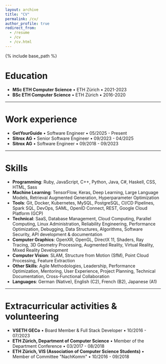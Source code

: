 ```yaml
---
layout: archive
title: "CV"
permalink: /cv/
author_profile: true
redirect_from:
  - /resume
  - /cv
  - /cv.html
---
```


{% include base_path %}

Education
======
* **MSc ETH Computer Science** • ETH Zürich • 2021-2023
* **BSc ETH Computer Science** • ETH Zürich • 2016-2020

---

Work experience
======
* **GetYourGuide** • Software Engineer • 05/2025 - Present
* **Sitrox AG** • Senior Software Engineer • 09/2023 - 04/2025
* **Sitrox AG** • Software Engineer • 09/2018 - 09/2023

---

Skills
======
* **Programming**: Ruby, JavaScript, C++, Python, Java, C#, Haskell, CSS, HTML, Sass
* **Machine Learning**: TensorFlow, Keras, Deep Learning, Large Language Models, Retrieval Augmented Generation, Hyperparameter Optimization
* **Tools**: Git, Docker, Kubernetes, MySQL, PostgreSQL, CI/CD Pipelines, Spark SQL, DevOps, SAML, OpenID Connect, REST, Google Cloud Platform (GCP)
* **Technical**: SaaS, Database Management, Cloud Computing, Parallel Computing, Linux Administration, Reliability Engineering, Performance Optimization, Debugging, Data Structures, Algorithms, Software Security, API development & documentation
* **Computer Graphics**: OpenXR, OpenGL, DirectX 11, Shaders, Ray Tracing, 3D Geometry Processing, Augmented Reality, Virtual Reality, Mixed Reality Development
* **Computer Vision**: SLAM, Structure from Motion (SfM), Point Cloud Processing, Feature Extraction
* **Other Skills**: Agile Methodologies, Leadership, Performance Optimization, Mentoring, User Experience, Project Planning, Technical Documentation, Cross-Functional Collaboration
* **Languages**: German (Native), English (C2), French (B2), Japanese (A1)

---

Extracurricular activities & volunteering
======
* **VSETH GECo** • Board Member & Full Stack Developer • 10/2016 - 07/2023
* **ETH Zürich, Department of Computer Science** • Member of the Department Conference • 03/2017 - 08/2018
* **ETH Zürich, VIS (Association of Computer Science Students)** • Member of Committee "NachKomm" • 10/2016 - 09/2018
